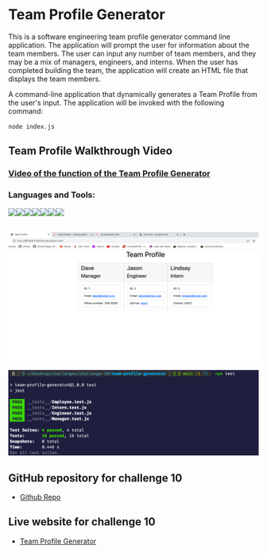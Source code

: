 # Team Profile Generator

This is a software engineering team profile generator command line application. The application will prompt the user for information about the team members. The user can input any number of team members, and they may be a mix of managers, engineers, and interns. When the user has completed building the team, the application will create an HTML file that displays the team members.

A command-line application that dynamically generates a Team Profile from the user's input. The application will be invoked with the following command:

```
node index.js
```

## Team Profile Walkthrough Video

### [Video of the function of the Team Profile Generator](https://drive.google.com/file/d/1LtOvsAhqvdIN5Je7oQyuuQidVr_48C2e/view?usp=sharing)

### Languages and Tools:

<img align="left" src="https://img.shields.io/badge/HTML5-E34F26?style=for-the-badge&logo=html5&logoColor=white" />

<img align="left" src="https://img.shields.io/badge/JavaScript-323330?style=for-the-badge&logo=javascript&logoColor=F7DF1E" />

<img align="left" src="https://img.shields.io/badge/VSCode-0078D4?style=for-the-badge&logo=visual%20studio%20code&logoColor=white" />

<img align="left" src="https://img.shields.io/badge/Node.js-339933?style=for-the-badge&logo=nodedotjs&logoColor=white" />

<img align="left" src="https://img.shields.io/badge/npm-CB3837?style=for-the-badge&logo=npm&logoColor=white" />

<img align="left" src="https://img.shields.io/badge/Jest-C21325?style=for-the-badge&logo=jest&logoColor=white" />

<img align="left" src="https://img.shields.io/badge/Bootstrap-563D7C?style=for-the-badge&logo=bootstrap&logoColor=white" /></br></br>

![Screen shot of the Team Profile Website Page](./assets/images/team-profile-screen-shot.png)

![Screen shot of the Passing Tests](./assets/images/pass-tests-screen-shot.png)

## GitHub repository for challenge 10

-   [Github Repo](https://github.com/joliver521/Team-Profile-Generator)

## Live website for challenge 10

-   [Team Profile Generator](https://joliver521.github.io/Team-Profile-Generator/)
